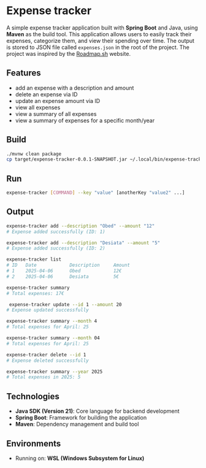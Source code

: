 # Expense tracker

A simple expense tracker application built with **Spring Boot** and Java, 
using **Maven** as the build tool. This application allows users to easily 
track their expenses, categorize them, and view their spending over time.
The output is stored to JSON file called `expenses.json` in the root of the 
project. The project was inspired by the [Roadmap.sh](https://roadmap.sh/projects/expense-tracker) website.

## Features
- add an expense with a description and amount
- delete an expense via ID
- update an expense amount via ID
- view all expenses
- view a summary of all expenses
- view a summary of expenses for a specific month/year

## Build
```bash
./mvnw clean package
cp target/expense-tracker-0.0.1-SNAPSHOT.jar ~/.local/bin/expense-tracker.jar
```

## Run
```bash
expense-tracker [COMMAND] --key "value" [anotherKey "value2" ...]
```

## Output
```bash
expense-tracker add --description "Obed" --amount "12"
# Expense added successfully (ID: 1)

expense-tracker add --description "Desiata" --amount "5"
# Expense added successfully (ID: 2)

expense-tracker list
# ID   Date            Description     Amount
# 1    2025-04-06      Obed            12€    
# 2    2025-04-06      Desiata         5€

expense-tracker summary
# Total expenses: 17€

 expense-tracker update --id 1 --amount 20
# Expense updated successfully

expense-tracker summary --month 4
# Total expenses for April: 25

expense-tracker summary --month 04
# Total expenses for April: 25

expense-tracker delete --id 1
# Expense deleted successfully

expense-tracker summary --year 2025
# Total expenses in 2025: 5
```

## Technologies
- **Java SDK (Version 21)**: Core language for backend development
- **Spring Boot**: Framework for building the application
- **Maven**: Dependency management and build tool

## Environments
- Running on: **WSL (Windows Subsystem for Linux)**
